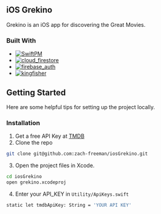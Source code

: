 ## iOS Grekino

Grekino is an iOS app for discovering the Great Movies.


### Built With

* [![SwiftPM][swiftpm-img]][swiftpm-url]
* [![cloud_firestore][cloud-firestore-img]][cloud-firestore-url]
* [![firebase_auth][firebase-auth-img]][firebase-auth-url]
* [![kingfisher][kingfisher-img]][kingfisher-url]


## Getting Started

Here are some helpful tips for setting up the project locally.

### Installation

1. Get a free API Key at [TMDB](https://developer.themoviedb.org/docs/getting-started)
2. Clone the repo
```sh
git clone git@github.com:zach-freeman/iosGrekino.git
```
3. Open the project files in Xcode.
```sh
cd iosGrekino
open grekino.xcodeproj
```
4. Enter your API_KEY in `Utility/ApiKeys.swift`
```sh
static let tmdbApiKey: String = 'YOUR API KEY'
```


<!-- MARKDOWN LINKS & IMAGES -->
<!-- https://www.markdownguide.org/basic-syntax/#reference-style-links -->
[swiftpm-url]: https://www.swift.org/documentation/package-manager/
[swiftpm-img]: https://img.shields.io/badge/Swift_Package_Manager-000000?style=for-the-badge&logo=swift&logoColor=orange
[cloud-firestore-url]: https://github.com/firebase/firebase-ios-sdk
[cloud-firestore-img]: https://img.shields.io/badge/cloud_firestore-000000?style=for-the-badge&logo=firebase&logoColor=orange
[firebase-auth-url]: https://github.com/firebase/firebase-ios-sdk
[firebase-auth-img]: https://img.shields.io/badge/firebase_auth-000000?style=for-the-badge&logo=firebase&logoColor=orange
[kingfisher-url]: https://github.com/onevcat/Kingfisher
[kingfisher-img]: https://img.shields.io/badge/Kingisher-000000?style=for-the-badge&logo=swift&logoColor=orange

